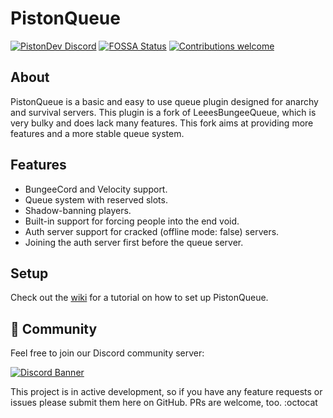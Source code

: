 # PistonQueue

[![PistonDev Discord](https://discord.com/api/guilds/739784741124833301/embed.png)](https://discord.gg/CDrcxzH)
[![FOSSA Status](https://app.fossa.com/api/projects/git%2Bgithub.com%2FAlexProgrammerDE%2FPistonQueue.svg?type=shield)](https://app.fossa.com/projects/git%2Bgithub.com%2FAlexProgrammerDE%2FPistonQueue?ref=badge_shield)
[![Contributions welcome](https://img.shields.io/badge/contributions-welcome-brightgreen)](https://github.com/AlexProgrammerDE/PistonQueue)

## About

PistonQueue is a basic and easy to use queue plugin designed for anarchy and survival servers. 
This plugin is a fork of LeeesBungeeQueue, which is very bulky and does lack many features. 
This fork aims at providing more features and a more stable queue system.

## Features

* BungeeCord and Velocity support.
* Queue system with reserved slots.
* Shadow-banning players.
* Built-in support for forcing people into the end void.
* Auth server support for cracked (offline mode: false) servers. 
* Joining the auth server first before the queue server.

## Setup

Check out the [wiki](https://github.com/AlexProgrammerDE/PistonQueue/wiki) for a tutorial on how to set up PistonQueue.

## 🌈 Community

Feel free to join our Discord community server:

[![Discord Banner](https://discord.com/api/guilds/739784741124833301/widget.png?style=banner2)](https://discord.gg/CDrcxzH)

This project is in active development, so if you have any feature requests or issues please submit them here on GitHub. PRs are welcome, too. :octocat
